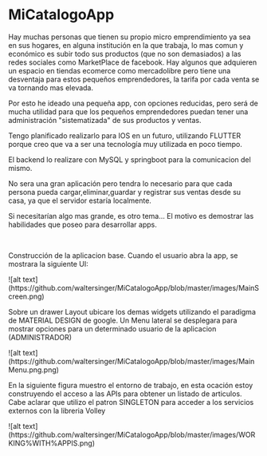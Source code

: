 # MiCatalogoApp

<p>Hay muchas personas que tienen su propio micro emprendimiento ya sea en sus hogares, en alguna institución en la que trabaja, lo mas comun y económico es subir todo sus productos (que no son demasiados) a las redes sociales como MarketPlace de facebook.
Hay algunos que adquieren un espacio en tiendas ecomerce como mercadolibre pero tiene una desventaja para estos pequeños emprendedores, la tarifa por cada venta se va tornando mas elevada.</p>
<p>
Por esto he ideado una pequeña app, con opciones reducidas, pero será de mucha utilidad para que los pequeños emprendedores puedan tener una administración "sistematizada" de sus productos y ventas.</p>
<p>Tengo planificado realizarlo para IOS en un futuro, utilizando FLUTTER porque creo que va a ser una tecnología muy utilizada en poco tiempo.</p>
<p>El backend lo realizare con MySQL y springboot para la comunicacion del mismo.</p>
<p>No sera una gran aplicación pero tendra lo necesario para que cada persona pueda cargar,eliminar,guardar y registrar sus ventas desde su casa, ya que el servidor estaría localmente.</p>
<p>Si necesitarían algo mas grande, es otro tema...
El motivo es demostrar las habilidades que poseo para desarrollar apps.</p>
<br/>
<p>Construcción de la aplicacion base. Cuando el usuario abra la app, se mostrara la siguiente UI: </p>
![alt text] (https://github.com/waltersinger/MiCatalogoApp/blob/master/images/MainScreen.png)
<p>Sobre un drawer Layout ubicare los demas widgets utilizando el paradigma de MATERIAL DESIGN de google. Un Menu lateral se desplegara para mostrar opciones para un determinado usuario de la aplicacion (ADMINISTRADOR) </p>
![alt text](https://github.com/waltersinger/MiCatalogoApp/blob/master/images/MainMenu.png.png)
<p>En la siguiente figura muestro el entorno de trabajo, en esta ocación estoy construyendo el acceso a las APIs para obtener un listado de articulos. Cabe aclarar que utilizo el patron SINGLETON para acceder a los servicios externos con la libreria Volley </p>
![alt text] (https://github.com/waltersinger/MiCatalogoApp/blob/master/images/WORKING%WITH%APPIS.png)
